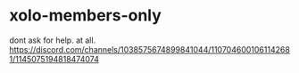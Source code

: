 # xolo-members-only
dont ask for help. at all.
https://discord.com/channels/1038575674899841044/1107046001061142681/1145075194818474074
